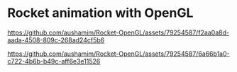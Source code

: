 ﻿# Rocket animation with OpenGL



https://github.com/aushamim/Rocket-OpenGL/assets/79254587/f2aa0a8d-aada-4508-809c-268ad24cf5b6



https://github.com/aushamim/Rocket-OpenGL/assets/79254587/6a66b1a0-c722-4b6b-b49c-aff6e3e11526

